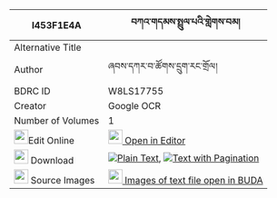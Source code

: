 |I453F1E4A|བཀའ་གདམས་སྤྲུལ་པའི་གླེགས་བམ། 
| --- | --- 
|Alternative Title |
|Author| ཞབས་དཀར་བ་ཚོགས་དྲུག་རང་གྲོལ།
|BDRC ID | W8LS17755
|Creator | Google OCR
|Number of Volumes| 1
|<img width="25" src="https://img.icons8.com/color/25/000000/edit-property.png">Edit Online| [<img width="25" src="https://avatars.githubusercontent.com/u/45091458?s=200&v=4"> Open in Editor](http://editor.openpecha.org/I453F1E4A)
|<img width="25" src="https://img.icons8.com/fluent/48/000000/download-2.png"/>  Download | [![](https://img.icons8.com/color/20/000000/txt.png)Plain Text](https://github.com/Openpecha/I453F1E4A/releases/download/v1/ka_dam_trulpa_i_lekbam_plain_I453F1E4A.zip), [![](https://img.icons8.com/color/20/000000/txt.png)Text with Pagination](https://github.com/Openpecha/I453F1E4A/releases/download/v1/ka_dam_trulpa_i_lekbam_pages_I453F1E4A.zip)
|<img width="25" src="https://img.icons8.com/plasticine/100/000000/pictures-folder.png"/>  Source Images | [<img width="25" src="https://library.bdrc.io/icons/BUDA-small.svg"> Images of text file open in BUDA](https://library.bdrc.io/show/bdr:W8LS17755)